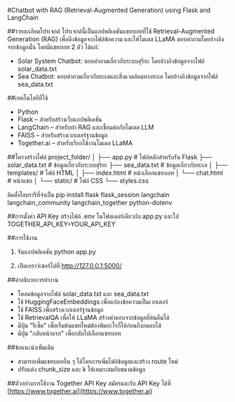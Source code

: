 #Chatbot with RAG (Retrieval-Augmented Generation) using Flask and LangChain

##รายละเอียดโปรเจกต์
โปรเจกต์นี้เป็นแอปพลิเคชันแชทบอทที่ใช้ Retrieval-Augmented Generation (RAG) เพื่อดึงข้อมูลจากไฟล์ข้อความ และให้โมเดล LLaMA ตอบคำถามโดยอ้างอิงจากข้อมูลนั้น โดยมีแชทบอท 2 ตัว ได้แก่:

- Solar System Chatbot: ตอบคำถามเกี่ยวกับระบบสุริยะ โดยอ้างอิงข้อมูลจากไฟล์ solar_data.txt
- Sea Chatbot: ตอบคำถามเกี่ยวกับทะเลและสิ่งแวดล้อมทางทะเล โดยอ้างอิงข้อมูลจากไฟล์ sea_data.txt

##เทคโนโลยีที่ใช้
- Python
- Flask – สำหรับสร้างเว็บแอปพลิเคชัน
- LangChain – สำหรับทำ RAG และเชื่อมต่อกับโมเดล LLM
- FAISS – สำหรับสร้างเวกเตอร์ฐานข้อมูล
- Together.ai – สำหรับเรียกใช้งานโมเดล LLaMA

##โครงสร้างไฟล์
project_folder/
│
├── app.py                  # ไฟล์หลักสำหรับรัน Flask
├── solar_data.txt          # ข้อมูลเกี่ยวกับระบบสุริยะ
├── sea_data.txt            # ข้อมูลเกี่ยวกับทะเล
│
├── templates/              # ไฟล์ HTML
│   ├── index.html          # หน้าเลือกแชทบอท
│   └── chat.html           # หน้าแชท
│
└── static/                 # ไฟล์ CSS
    └── styles.css

ติดตั้งไลบรารีที่จำเป็น
pip install flask flask_session langchain langchain_community langchain_together python-dotenv


##การตั้งค่า API Key
สร้างไฟล์ .env ในโฟลเดอร์เดียวกับ app.py และใส่
TOGETHER_API_KEY=YOUR_API_KEY


##การใช้งาน
1. รันแอปพลิเคชัน
python app.py

2. เปิดเบราว์เซอร์ไปที่
http://127.0.0.1:5000/

##คำอธิบายการทำงาน
- โหลดข้อมูลจากไฟล์ solar_data.txt และ sea_data.txt
- ใช้ HuggingFaceEmbeddings เพื่อแปลงข้อความเป็นเวกเตอร์
- ใช้ FAISS เพื่อสร้างเวกเตอร์ฐานข้อมูล
- ใช้ RetrievalQA เพื่อให้ LLaMA สร้างคำตอบจากข้อมูลที่ค้นคืนได้
- มีปุ่ม "รีเซ็ต" เพื่อเริ่มต้นแชทใหม่ต้องพิมอะไรก็ได้ก่อนถึงกดลบได้
- มีปุ่ม "กลับหน้าแรก" เพื่อกลับไปเลือกแชทบอท

##ข้อแนะนำเพิ่มเติม
- สามารถเพิ่มแชทบอทอื่น ๆ ได้โดยการเพิ่มไฟล์ข้อมูลและสร้าง route ใหม่
- ปรับแต่ง chunk_size และ k ให้เหมาะสมกับขนาดข้อมูล

##ตัวอย่างการใช้งาน Together API Key
สมัครและรับ API Key ได้ที่ [https://www.together.ai](https://www.together.ai)
 
 
